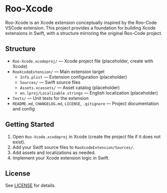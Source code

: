 # Roo-Xcode

Roo-Xcode is an Xcode extension conceptually inspired by the Roo-Code VSCode extension. This project provides a foundation for building Xcode extensions in Swift, with a structure mirroring the original Roo-Code project.

## Structure

- `Roo-Xcode.xcodeproj/` — Xcode project file (placeholder, create with Xcode)
- `RooXcodeExtension/` — Main extension target
  - `Info.plist` — Extension configuration (placeholder)
  - `Sources/` — Swift source files
  - `Assets.xcassets/` — Asset catalog (placeholder)
  - `en.lproj/Localizable.strings` — English localization (placeholder)
- `Tests/` — Unit tests for the extension
- `README.md`, `CHANGELOG.md`, `LICENSE`, `.gitignore` — Project documentation and config

## Getting Started

1. Open `Roo-Xcode.xcodeproj` in Xcode (create the project file if it does not exist).
2. Add your Swift source files to `RooXcodeExtension/Sources/`.
3. Add assets and localizations as needed.
4. Implement your Xcode extension logic in Swift.

## License

See [LICENSE](LICENSE) for details.